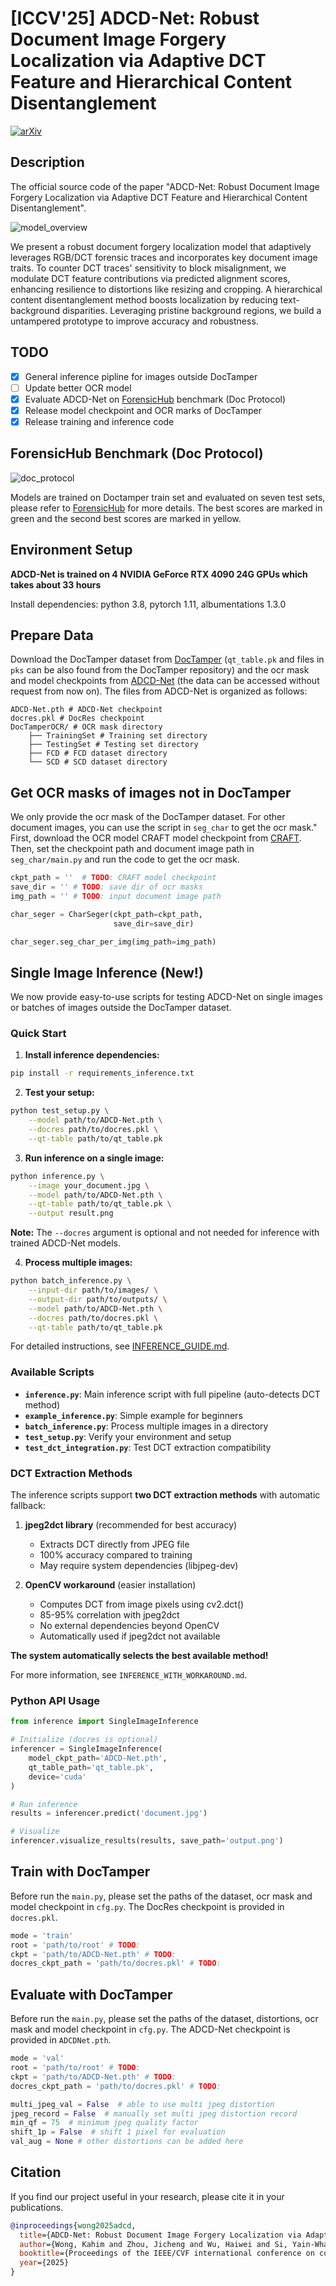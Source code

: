 
# [ICCV'25] ADCD-Net: Robust Document Image Forgery Localization via Adaptive DCT Feature and Hierarchical Content Disentanglement

[![arXiv](https://img.shields.io/badge/arXiv-2507.16397-b31b1b.svg)](https://arxiv.org/abs/2507.16397)

## Description   

The official source code of the paper "ADCD-Net: Robust Document Image Forgery Localization via Adaptive DCT Feature and Hierarchical Content Disentanglement". 

![model_overview](./fig/model_overview.png)

We present a robust document forgery localization model that adaptively leverages RGB/DCT forensic traces and incorporates key document image traits. To counter DCT traces' sensitivity to block misalignment, we modulate DCT feature contributions via predicted alignment scores, enhancing resilience to distortions like resizing and cropping. A hierarchical content disentanglement method boosts localization by reducing text-background disparities. Leveraging pristine background regions, we build a untampered prototype to improve accuracy and robustness.

## TODO

- [x] General inference pipline for images outside DocTamper
- [ ] Update better OCR model
- [x] Evaluate ADCD-Net on [ForensicHub](https://github.com/scu-zjz/ForensicHub) benchmark (Doc Protocol)
- [x] Release model checkpoint and OCR marks of DocTamper 
- [x] Release training and inference code

## ForensicHub Benchmark (Doc Protocol)

![doc_protocol](./fig/doc_protocol.png)

Models are trained on Doctamper train set and evaluated on seven test sets, please refer to [ForensicHub](https://github.com/scu-zjz/ForensicHub) for more details.
The best scores are marked in green and the second best scores are marked in yellow.

## Environment Setup

**ADCD-Net is trained on 4 NVIDIA GeForce RTX 4090 24G GPUs which takes about 33 hours**

Install dependencies: python 3.8, pytorch 1.11, albumentations 1.3.0

## Prepare Data

Download the DocTamper dataset from [DocTamper](https://github.com/qcf-568/DocTamper) (```qt_table.pk``` and files in ```pks``` can be also found from the DocTamper repository) and the ocr mask and model checkpoints from [ADCD-Net](https://drive.google.com/file/d/10m7v0RrmI68UbfaWCwAN0nfR2y7DWS_4/view?usp=sharing) (the data can be accessed without request from now on).
The files from ADCD-Net is organized as follows:

```
ADCD-Net.pth # ADCD-Net checkpoint
docres.pkl # DocRes checkpoint
DocTamperOCR/ # OCR mask directory
    ├── TrainingSet # Training set directory
    ├── TestingSet # Testing set directory
    ├── FCD # FCD dataset directory
    └── SCD # SCD dataset directory
```

## Get OCR masks of images not in DocTamper

We only provide the ocr mask of the DocTamper dataset. For other document images, you can use the script in ```seg_char``` to get the ocr mask."
First, download the OCR model CRAFT model checkpoint from [CRAFT](https://github.com/clovaai/CRAFT-pytorch). Then, set the checkpoint path and document image path in ```seg_char/main.py``` and run the code to get the ocr mask.

```python
ckpt_path = ''  # TODO: CRAFT model checkpoint
save_dir = '' # TODO: save dir of ocr masks
img_path = '' # TODO: input document image path

char_seger = CharSeger(ckpt_path=ckpt_path,
                       save_dir=save_dir)

char_seger.seg_char_per_img(img_path=img_path)
```

## Single Image Inference (New!)

We now provide easy-to-use scripts for testing ADCD-Net on single images or batches of images outside the DocTamper dataset.

### Quick Start

1. **Install inference dependencies:**
```bash
pip install -r requirements_inference.txt
```

2. **Test your setup:**
```bash
python test_setup.py \
    --model path/to/ADCD-Net.pth \
    --docres path/to/docres.pkl \
    --qt-table path/to/qt_table.pk
```

3. **Run inference on a single image:**
```bash
python inference.py \
    --image your_document.jpg \
    --model path/to/ADCD-Net.pth \
    --qt-table path/to/qt_table.pk \
    --output result.png
```

**Note:** The `--docres` argument is optional and not needed for inference with trained ADCD-Net models.

4. **Process multiple images:**
```bash
python batch_inference.py \
    --input-dir path/to/images/ \
    --output-dir path/to/outputs/ \
    --model path/to/ADCD-Net.pth \
    --docres path/to/docres.pkl \
    --qt-table path/to/qt_table.pk
```

For detailed instructions, see [INFERENCE_GUIDE.md](INFERENCE_GUIDE.md).

### Available Scripts

- **`inference.py`**: Main inference script with full pipeline (auto-detects DCT method)
- **`example_inference.py`**: Simple example for beginners
- **`batch_inference.py`**: Process multiple images in a directory
- **`test_setup.py`**: Verify your environment and setup
- **`test_dct_integration.py`**: Test DCT extraction compatibility

### DCT Extraction Methods

The inference scripts support **two DCT extraction methods** with automatic fallback:

1. **jpeg2dct library** (recommended for best accuracy)
   - Extracts DCT directly from JPEG file
   - 100% accuracy compared to training
   - May require system dependencies (libjpeg-dev)

2. **OpenCV workaround** (easier installation)
   - Computes DCT from image pixels using cv2.dct()
   - 85-95% correlation with jpeg2dct
   - No external dependencies beyond OpenCV
   - Automatically used if jpeg2dct not available

**The system automatically selects the best available method!**

For more information, see `INFERENCE_WITH_WORKAROUND.md`.

### Python API Usage

```python
from inference import SingleImageInference

# Initialize (docres is optional)
inferencer = SingleImageInference(
    model_ckpt_path='ADCD-Net.pth',
    qt_table_path='qt_table.pk',
    device='cuda'
)

# Run inference
results = inferencer.predict('document.jpg')

# Visualize
inferencer.visualize_results(results, save_path='output.png')
```


## Train with DocTamper

Before run the ```main.py```, please set the paths of the dataset, ocr mask and model checkpoint in ```cfg.py```. 
The DocRes checkpoint is provided in ```docres.pkl```. 

```python
mode = 'train'
root = 'path/to/root' # TODO:
ckpt = 'path/to/ADCD-Net.pth' # TODO:
docres_ckpt_path = 'path/to/docres.pkl' # TODO:
```

## Evaluate with DocTamper

Before run the ```main.py```, please set the paths of the dataset, distortions, ocr mask and model checkpoint in ```cfg.py```. 
The ADCD-Net checkpoint is provided in ```ADCDNet.pth```. 

```python
mode = 'val'
root = 'path/to/root' # TODO:
ckpt = 'path/to/ADCD-Net.pth' # TODO:
docres_ckpt_path = 'path/to/docres.pkl' # TODO:

multi_jpeg_val = False  # able to use multi jpeg distortion
jpeg_record = False  # manually set multi jpeg distortion record
min_qf = 75  # minimum jpeg quality factor
shift_1p = False  # shift 1 pixel for evaluation
val_aug = None # other distortions can be added here
```
## Citation

If you find our project useful in your research, please cite it in your publications.

```bibtex
@inproceedings{wong2025adcd,
  title={ADCD-Net: Robust Document Image Forgery Localization via Adaptive DCT Feature and Hierarchical Content Disentanglement},
  author={Wong, Kahim and Zhou, Jicheng and Wu, Haiwei and Si, Yain-Whar and Zhou, Jiantao},
  booktitle={Proceedings of the IEEE/CVF international conference on computer vision},
  year={2025}
}
```
